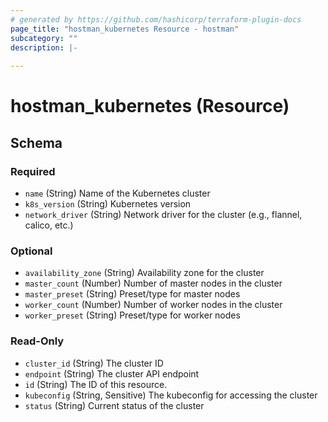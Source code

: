 ```yaml
---
# generated by https://github.com/hashicorp/terraform-plugin-docs
page_title: "hostman_kubernetes Resource - hostman"
subcategory: ""
description: |-
  
---
```


# hostman_kubernetes (Resource)



<!-- schema generated by tfplugindocs -->
## Schema

### Required

- `name` (String) Name of the Kubernetes cluster
- `k8s_version` (String) Kubernetes version
- `network_driver` (String) Network driver for the cluster (e.g., flannel, calico, etc.)

### Optional

- `availability_zone` (String) Availability zone for the cluster
- `master_count` (Number) Number of master nodes in the cluster
- `master_preset` (String) Preset/type for master nodes
- `worker_count` (Number) Number of worker nodes in the cluster
- `worker_preset` (String) Preset/type for worker nodes

### Read-Only

- `cluster_id` (String) The cluster ID
- `endpoint` (String) The cluster API endpoint
- `id` (String) The ID of this resource.
- `kubeconfig` (String, Sensitive) The kubeconfig for accessing the cluster
- `status` (String) Current status of the cluster